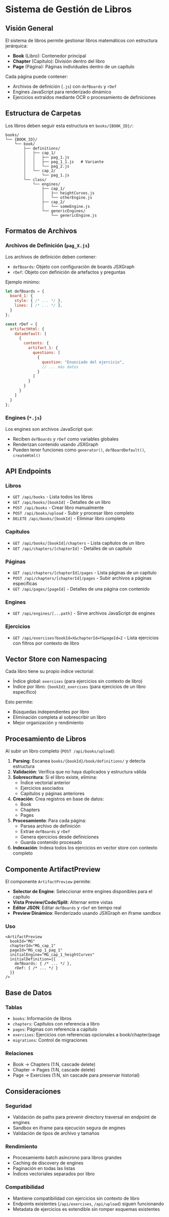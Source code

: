 # Sistema de Gestión de Libros

## Visión General

El sistema de libros permite gestionar libros matemáticos con estructura jerárquica:
- **Book** (Libro): Contenedor principal
- **Chapter** (Capítulo): División dentro del libro
- **Page** (Página): Páginas individuales dentro de un capítulo

Cada página puede contener:
- Archivos de definición (`.js`) con `defBoards` y `rDef`
- Engines JavaScript para renderizado dinámico
- Ejercicios extraídos mediante OCR o procesamiento de definiciones

## Estructura de Carpetas

Los libros deben seguir esta estructura en `books/{BOOK_ID}/`:

```
books/
└── {BOOK_ID}/
    └── book/
        ├── definitions/
        │   ├── cap_1/
        │   │   ├── pag_1.js
        │   │   ├── pag_1_1.js   # Variante
        │   │   └── pag_2.js
        │   └── cap_2/
        │       └── pag_1.js
        └── class/
            └── engines/
                ├── cap_1/
                │   ├── heightCurves.js
                │   └── otherEngine.js
                ├── cap_2/
                │   └── someEngine.js
                └── genericEngines/
                    └── genericEngine.js
```

## Formatos de Archivos

### Archivos de Definición (`pag_X.js`)

Los archivos de definición deben contener:
- `defBoards`: Objeto con configuración de boards JSXGraph
- `rDef`: Objeto con definición de artefactos y preguntas

Ejemplo mínimo:
```javascript
let defBoards = {
  board_1: {
    style: { /* ... */ },
    lines: [ /* ... */ ],
  }
};

const rDef = {
  artifactHtml: {
    datadefault: [
      {
        contents: {
          artifact_1: {
            questions: [
              {
                question: "Enunciado del ejercicio",
                // ... más datos
              }
            ]
          }
        }
      }
    ]
  }
};
```

### Engines (`*.js`)

Los engines son archivos JavaScript que:
- Reciben `defBoards` y `rDef` como variables globales
- Renderizan contenido usando JSXGraph
- Pueden tener funciones como `generator()`, `defBoardDefault()`, `createHtml()`

## API Endpoints

### Libros

- `GET /api/books` - Lista todos los libros
- `GET /api/books/[bookId]` - Detalles de un libro
- `POST /api/books` - Crear libro manualmente
- `POST /api/books/upload` - Subir y procesar libro completo
- `DELETE /api/books/[bookId]` - Eliminar libro completo

### Capítulos

- `GET /api/books/[bookId]/chapters` - Lista capítulos de un libro
- `GET /api/chapters/[chapterId]` - Detalles de un capítulo

### Páginas

- `GET /api/chapters/[chapterId]/pages` - Lista páginas de un capítulo
- `POST /api/chapters/[chapterId]/pages` - Subir archivos a páginas específicas
- `GET /api/pages/[pageId]` - Detalles de una página con contenido

### Engines

- `GET /api/engines/[...path]` - Sirve archivos JavaScript de engines

### Ejercicios

- `GET /api/exercises?bookId=X&chapterId=Y&pageId=Z` - Lista ejercicios con filtros por contexto de libro

## Vector Store con Namespacing

Cada libro tiene su propio índice vectorial:
- Índice global: `exercises` (para ejercicios sin contexto de libro)
- Índice por libro: `{bookId}_exercises` (para ejercicios de un libro específico)

Esto permite:
- Búsquedas independientes por libro
- Eliminación completa al sobrescribir un libro
- Mejor organización y rendimiento

## Procesamiento de Libros

Al subir un libro completo (`POST /api/books/upload`):

1. **Parsing**: Escanea `books/{bookId}/book/definitions/` y detecta estructura
2. **Validación**: Verifica que no haya duplicados y estructura válida
3. **Sobrescritura**: Si el libro existe, elimina:
   - Índice vectorial anterior
   - Ejercicios asociados
   - Capítulos y páginas anteriores
4. **Creación**: Crea registros en base de datos:
   - Book
   - Chapters
   - Pages
5. **Procesamiento**: Para cada página:
   - Parsea archivo de definición
   - Extrae `defBoards` y `rDef`
   - Genera ejercicios desde definiciones
   - Guarda contenido procesado
6. **Indexación**: Indexa todos los ejercicios en vector store con contexto completo

## Componente ArtifactPreview

El componente `ArtifactPreview` permite:
- **Selector de Engine**: Seleccionar entre engines disponibles para el capítulo
- **Vista Preview/Code/Split**: Alternar entre vistas
- **Editor JSON**: Editar `defBoards` y `rDef` en tiempo real
- **Preview Dinámico**: Renderizado usando JSXGraph en iframe sandbox

### Uso

```tsx
<ArtifactPreview
  bookId="MG"
  chapterId="MG_cap_1"
  pageId="MG_cap_1_pag_1"
  initialEngine="MG_cap_1_heightCurves"
  initialDefinition={{
    defBoards: { /* ... */ },
    rDef: { /* ... */ }
  }}
/>
```

## Base de Datos

### Tablas

- `books`: Información de libros
- `chapters`: Capítulos con referencia a libro
- `pages`: Páginas con referencia a capítulo
- `exercises`: Ejercicios con referencias opcionales a book/chapter/page
- `migrations`: Control de migraciones

### Relaciones

- Book → Chapters (1:N, cascade delete)
- Chapter → Pages (1:N, cascade delete)
- Page → Exercises (1:N, sin cascade para preservar historial)

## Consideraciones

### Seguridad

- Validación de paths para prevenir directory traversal en endpoint de engines
- Sandbox en iframe para ejecución segura de engines
- Validación de tipos de archivo y tamaños

### Rendimiento

- Procesamiento batch asíncrono para libros grandes
- Caching de discovery de engines
- Paginación en todas las listas
- Índices vectoriales separados por libro

### Compatibilidad

- Mantiene compatibilidad con ejercicios sin contexto de libro
- Endpoints existentes (`/api/exercises`, `/api/upload`) siguen funcionando
- Metadata de ejercicios es extendible sin romper esquemas existentes

